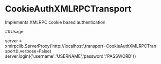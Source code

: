 # CookieAuthXMLRPCTransport
Implements XMLRPC cookie based authentication

##Usage

server = xmlrpclib.ServerProxy('http://localhost',transport=CookieAuthXMLRPCTransport(),verbose=False)
server.login({'username':'USERNAME','password':'PASSWORD'}) 
